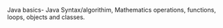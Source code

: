 Java basics- Java Syntax/algorithim, Mathematics operations, functions, loops, objects and classes. 
